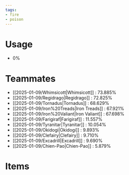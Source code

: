 ```yaml
---
tags:
- fire
- poison
---
```

# Usage
- 0%
# Teammates
- [[2025-01-09/Whimsicott|Whimsicott]] : 73.885%
- [[2025-01-09/Regidrago|Regidrago]] : 72.825%
- [[2025-01-09/Tornadus|Tornadus]] : 68.629%
- [[2025-01-09/Iron%20Treads|Iron Treads]] : 67.921%
- [[2025-01-09/Iron%20Valiant|Iron Valiant]] : 67.698%
- [[2025-01-09/Farigiraf|Farigiraf]] : 11.557%
- [[2025-01-09/Tyranitar|Tyranitar]] : 10.054%
- [[2025-01-09/Okidogi|Okidogi]] : 9.893%
- [[2025-01-09/Clefairy|Clefairy]] : 9.710%
- [[2025-01-09/Excadrill|Excadrill]] : 9.690%
- [[2025-01-09/Chien-Pao|Chien-Pao]] : 5.879%
# Items